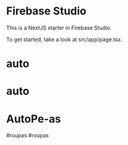 
# Firebase Studio

This is a NextJS starter in Firebase Studio.

To get started, take a look at src/app/page.tsx.
# auto
# auto
# AutoPe-as
#roupas
#roupas
